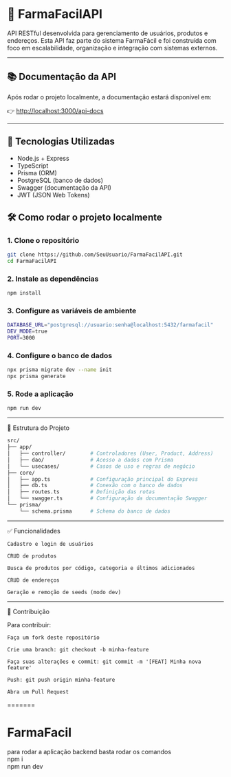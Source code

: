 # 💊 FarmaFacilAPI

API RESTful desenvolvida para gerenciamento de usuários, produtos e endereços. Esta API faz parte do sistema FarmaFácil e foi construída com foco em escalabilidade, organização e integração com sistemas externos.

---

## 📚 Documentação da API

Após rodar o projeto localmente, a documentação estará disponível em:

👉 [http://localhost:3000/api-docs](http://localhost:3000/api-docs)

---

## 🚀 Tecnologias Utilizadas

- Node.js + Express
- TypeScript
- Prisma (ORM)
- PostgreSQL (banco de dados)
- Swagger (documentação da API)
- JWT (JSON Web Tokens) 


## 🛠️ Como rodar o projeto localmente

### 1. Clone o repositório

```bash
git clone https://github.com/SeuUsuario/FarmaFacilAPI.git
cd FarmaFacilAPI
```

### 2. Instale as dependências
```bash
npm install
```

### 3. Configure as variáveis de ambiente
```bash
DATABASE_URL="postgresql://usuario:senha@localhost:5432/farmafacil"
DEV_MODE=true
PORT=3000
```

### 4. Configure o banco de dados
```bash
npx prisma migrate dev --name init
npx prisma generate
```

### 5. Rode a aplicação
```bash
npm run dev
```

___
📁 Estrutura do Projeto

```bash
src/
├── app/
│   ├── controller/        # Controladores (User, Product, Address)
│   ├── dao/               # Acesso a dados com Prisma
│   └── usecases/          # Casos de uso e regras de negócio
├── core/
│   ├── app.ts             # Configuração principal do Express
│   ├── db.ts              # Conexão com o banco de dados
│   ├── routes.ts          # Definição das rotas
│   └── swagger.ts         # Configuração da documentação Swagger
└── prisma/
    └── schema.prisma      # Schema do banco de dados

```

___
✅ Funcionalidades

    Cadastro e login de usuários

    CRUD de produtos

    Busca de produtos por código, categoria e últimos adicionados

    CRUD de endereços

    Geração e remoção de seeds (modo dev)
    
___
👥 Contribuição

Para contribuir:

    Faça um fork deste repositório

    Crie uma branch: git checkout -b minha-feature

    Faça suas alterações e commit: git commit -m '[FEAT] Minha nova feature'

    Push: git push origin minha-feature

    Abra um Pull Request
=======
# FarmaFacil
para rodar a aplicação backend basta rodar os comandos  
npm i  
npm run dev
